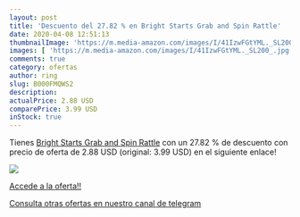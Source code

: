 ```yaml
---
layout: post
title: 'Descuento del 27.82 % en Bright Starts Grab and Spin Rattle'
date: 2020-04-08 12:51:13
thumbnailImage: 'https://m.media-amazon.com/images/I/41IzwFGtYML._SL200_.jpg'
images: [ 'https://m.media-amazon.com/images/I/41IzwFGtYML._SL200_.jpg' ]
comments: true
category: ofertas
author: ring
slug: B000FMQWS2
description:
actualPrice: 2.88 USD
comparePrice: 3.99 USD
inStock: true
---
```


Tienes [Bright Starts Grab and Spin Rattle](https://www.amazon.com/dp/B000FMQWS2/?tag=redken08-20) con un 27.82 % de descuento con precio de oferta de 2.88 USD (original: 3.99 USD) en el siguiente enlace!

[![](https://m.media-amazon.com/images/I/41IzwFGtYML._SL200_.jpg)](https://www.amazon.com/dp/B000FMQWS2/?tag=redken08-20)

[Accede a la oferta!!](https://www.amazon.com/dp/B000FMQWS2/?tag=redken08-20)

[Consulta otras ofertas en nuestro canal de telegram](https://t.me/s/ofertas25)
